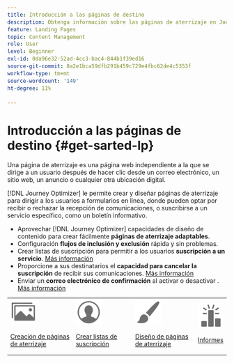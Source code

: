 ```yaml
---
title: Introducción a las páginas de destino
description: Obtenga información sobre las páginas de aterrizaje en Journey Optimizer
feature: Landing Pages
topic: Content Management
role: User
level: Beginner
exl-id: 0da96e32-52ad-4cc3-bac4-844b1f39ed16
source-git-commit: 8a2e1bca59dfb291b459c729e4fbc62de4c5353f
workflow-type: tm+mt
source-wordcount: '149'
ht-degree: 11%

---
```


# Introducción a las páginas de destino {#get-sarted-lp}

Una página de aterrizaje es una página web independiente a la que se dirige a un usuario después de hacer clic desde un correo electrónico, un sitio web, un anuncio o cualquier otra ubicación digital.

[!DNL Journey Optimizer] le permite crear y diseñar páginas de aterrizaje para dirigir a los usuarios a formularios en línea, donde pueden optar por recibir o rechazar la recepción de comunicaciones, o suscribirse a un servicio específico, como un boletín informativo.

* Aprovechar [!DNL Journey Optimizer] capacidades de diseño de contenido para crear fácilmente **páginas de aterrizaje adaptables**.
* Configuración **flujos de inclusión y exclusión** rápida y sin problemas.
* Crear listas de suscripción para permitir a los usuarios **suscripción a un servicio**. [Más información](lp-use-cases.md#subscription-to-a-service)
* Proporcione a sus destinatarios el **capacidad para cancelar la suscripción** de recibir sus comunicaciones. [Más información](lp-use-cases.md#opt-out)
* Enviar un **correo electrónico de confirmación** al activar o desactivar . [Más información](lp-use-cases.md#send-confirmation-email)

<table>
<tr>
<td><img src="../assets/do-not-localize/icon_assets.svg" width="60px"><p><a href="create-lp.md">Creación de páginas de aterrizaje</a></p></td>
<td><img src="../assets/do-not-localize/icon_personalization.svg" width="60px"><p><a href="subscription-list.md">Crear listas de suscripción</a></p></td>
<td><img src="../assets/do-not-localize/icon_design.svg" width="60px"><p><a href="design-lp.md">Diseño de páginas de aterrizaje</a></p></td>
<td><img src="../assets/do-not-localize/monitor.svg" width="60px"><p><a href="lp-report.md">Informes</a></p></td>
</tr>
</table>

<!--

<td><img src="../assets/do-not-localize/icon_messages.svg" width="60px"><p><a href="lp-use-cases.md">Use cases</a></p></td>

-->
